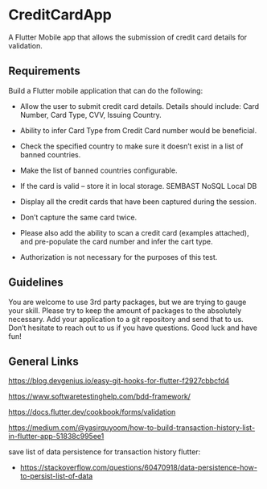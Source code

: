 # CreditCardApp

A Flutter Mobile app that allows the submission of credit card details for validation.

## Requirements

Build a Flutter mobile application that can do the following:

- Allow the user to submit credit card details. Details should include: Card Number, Card Type, CVV, Issuing Country.
- Ability to infer Card Type from Credit Card number would be beneficial.
- Check the specified country to make sure it doesn’t exist in a list of banned countries.
- Make the list of banned countries configurable.
- If the card is valid – store it in local storage. 
SEMBAST NoSQL Local DB

- Display all the credit cards that have been captured during the session.
- Don’t capture the same card twice.
- Please also add the ability to scan a credit card (examples attached), and pre-populate the card number and infer the cart type.
- Authorization is not necessary for the purposes of this test.

## Guidelines

You are welcome to use 3rd party packages, but we are trying to gauge your skill. Please try to keep the amount of packages to the absolutely necessary. Add your application to a git repository and send that to us. Don’t hesitate to reach out to us if you have questions. Good luck and have fun!  

## General Links

https://blog.devgenius.io/easy-git-hooks-for-flutter-f2927cbbcfd4

https://www.softwaretestinghelp.com/bdd-framework/

https://docs.flutter.dev/cookbook/forms/validation

https://medium.com/@yasirquyoom/how-to-build-transaction-history-list-in-flutter-app-51838c995ee1

save list of data persistence for transaction history flutter:
- https://stackoverflow.com/questions/60470918/data-persistence-how-to-persist-list-of-data